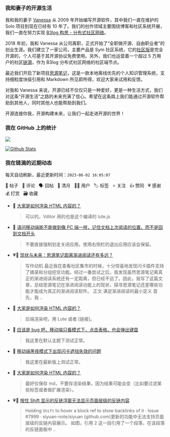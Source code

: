 ### 我和妻子的开源生活

我和我的妻子 [Vanessa](https://github.com/Vanessa219) 从 2009 年开始编写开源软件，其中我们一直在维护的 Solo 项目到现在已经有 10 年了。我们的创作领域主要围绕博客和社区系统开展，我们一直在努力实现 [B3log 构思 - 分布式社区网络](https://ld246.com/article/1546941897596)。

2018 年初，我和 Vanessa 从公司离职，正式开始了“全职做开源、自由职业者”的创业生涯。我们建立了一家公司，主要产品是 Sym 社区系统，它的[社区版](https://github.com/88250/symphony)是完全开源的，个人可基于其开源协议免费使用。另外，我们也运营着一个超过 5 万用户的社区[链滴](https://ld246.com)，作为 B3log 分布式社区网络的社区端节点。

最近我们开启了新项目[思源笔记](https://github.com/siyuan-note/siyuan)，这是一款本地离线优先的个人知识管理系统，支持细粒度块级引用和 Markdown 所见即所得，欢迎大家来试用和反馈。

对我和 Vanessa 来说，开源已经不仅仅只是一种爱好，更是一种生活方式，我们对这条“开源生活”之路的未来充满了信心。希望在这条路上我们能通过开源软件帮助到其他人，同时其他人也能帮助到我们。

开源连接你我，开源构建未来，让我们一起走进开源的世界！

### 我在 GitHub 上的统计

<a title="Hits" target="_blank" href="https://github.com/88250/88250"><img src="https://hits.b3log.org/88250/88250.svg"></a>

[![Github Stats](https://github-readme-stats.vercel.app/api?username=88250&theme=tokyonight&show_icons=true)](https://github.com/88250)

<!--events start -->

### 我在链滴的近期动态

每天自动刷新，最近更新时间：`2023-06-02 16:05:07`

📝 帖子 &nbsp; 💬 评论 &nbsp; 🗣 回帖 &nbsp; 🌙 清月 &nbsp; 👨‍💻 用户 &nbsp; 🏷️ 标签 &nbsp; ⭐️ 关注 &nbsp; 👍 赞同 &nbsp; 💗 感谢 &nbsp; 💰 打赏 &nbsp; 🗃 收藏

* 💬 [大家是如何渲染 HTML 内容的？](https://ld246.com/article/1685607197194/comment/1685691984862#comments)

  > 可以的，Vditor 用的也是这个编译的 lute.js
* 💬 [请问移动端能不能做到像 PC 端一样，记住文档上次阅读的位置，而不是回到文档开头](https://ld246.com/article/1685690025910/comment/1685690077877#comments)

  > 不要直接强制划走关闭应用，使用右侧栏的退出应用应该会保留。
* 💗📝 [现状与未来：思源笔记距离渐进阅读还有多远？](https://ld246.com/article/1685557107913)

  > 写作动机 最近我在查看社区集市的时候，十分惊喜地发现闪卡插件支持了摘录和分组挖空功能。经过一番尝试之后，我发现虽然思源笔记离真正的渐进阅读系统还有一定距离，但已经不远了。因此，我写了这篇文章，总结思源笔记在渐进阅读功能上的现状，探寻思源笔记还差哪些功能才能成为真正的渐进阅读软件。 正文 满足渐进阅读的最小定义 首先，我 ..
* 💬 [大家是如何渲染 HTML 内容的？](https://ld246.com/article/1685607197194/comment/1685689348345#comments)

  > 后端渲染吧，用 Lute 或者 [链接]。
* 💬 [应该是 bug 吧，移动端只看模式下，点击表格，也会弹出键盘](https://ld246.com/article/1685686478042/comment/1685688203069#comments)

  > 我这里在默认主题下测试正常。
* 💬 [移动端黑夜模式下出现闪卡遮挡失效的问题](https://ld246.com/article/1685679190224/comment/1685688176444#comments)

  > 我这里在最新版上测试正常。
* 💬 [大家是如何渲染 HTML 内容的？](https://ld246.com/article/1685607197194/comment/1685671018428#comments)

  > 最好仅保存 md，不要存渲染结果，因为结果可能会变（比如要过滤某些标签或者做扩展渲染）。
* 💗📝 [按住 Shift 显示的反链浮窗无法显示页面层级的反链内容](https://ld246.com/article/1685503533046)

  > Holding `Shift` to hover a block ref to show backlinks of it · Issue #7999 · siyuan-note/siyuan (github.com)更新的功能中无法支持页面层级的反链内容展示。 如图，引用 2 这一段引用了一个段落，在该段落的反链面板中 ..


<!--events end -->

